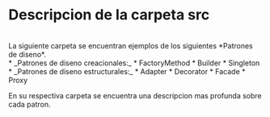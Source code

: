 # Descripcion de la carpeta __src__
<br>
La siguiente carpeta se encuentran ejemplos de los siguientes *Patrones de diseno*.
<br>
* _Patrones de diseno creacionales:_
  * FactoryMethod
  * Builder
  * Singleton
* _Patrones de diseno estructurales:_
  * Adapter
  * Decorator
  * Facade
  * Proxy<br>

En su respectiva carpeta se encuentra una descripcion mas profunda sobre cada patron.
